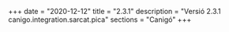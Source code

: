 +++
date        = "2020-12-12"
title       = "2.3.1"
description = "Versió 2.3.1 canigo.integration.sarcat.pica"
sections    = "Canigó"
+++